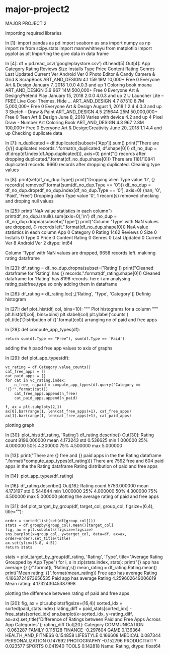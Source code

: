 # major-project2
MAJOR PROJECT 2

Importing required libraries

In [1]:
import pandas as pd
import seaborn as sns
import numpy as np
import re
from scipy.stats import mannwhitneyu
from matplotlib import pyplot as plt
Importing the give data in data frame

In [4]:
df = pd.read_csv('googleplaystore.csv')
df.head(5)
Out[4]:
App	Category	Rating	Reviews	Size	Installs	Type	Price	Content Rating	Genres	Last Updated	Current Ver	Android Ver
0	Photo Editor & Candy Camera & Grid & ScrapBook	ART_AND_DESIGN	4.1	159	19M	10,000+	Free	0	Everyone	Art & Design	January 7, 2018	1.0.0	4.0.3 and up
1	Coloring book moana	ART_AND_DESIGN	3.9	967	14M	500,000+	Free	0	Everyone	Art & Design;Pretend Play	January 15, 2018	2.0.0	4.0.3 and up
2	U Launcher Lite – FREE Live Cool Themes, Hide ...	ART_AND_DESIGN	4.7	87510	8.7M	5,000,000+	Free	0	Everyone	Art & Design	August 1, 2018	1.2.4	4.0.3 and up
3	Sketch - Draw & Paint	ART_AND_DESIGN	4.5	215644	25M	50,000,000+	Free	0	Teen	Art & Design	June 8, 2018	Varies with device	4.2 and up
4	Pixel Draw - Number Art Coloring Book	ART_AND_DESIGN	4.3	967	2.8M	100,000+	Free	0	Everyone	Art & Design;Creativity	June 20, 2018	1.1	4.4 and up
Checking duplicate data

In [7]:
n_duplicated = df.duplicated(subset=['App']).sum()
print("There are {}/{} duplicated records.".format(n_duplicated, df.shape[0]))
df_no_dup = df.drop(df.index[df.App.duplicated()], axis=0)
print("{} records after dropping duplicated.".format(df_no_dup.shape[0]))
There are 1181/10841 duplicated records.
9660 records after dropping duplicated.
Cleaning type values

In [8]:
print(set(df_no_dup.Type))
print("Dropping alien Type value '0', {} record(s) removed".format(sum(df_no_dup.Type == '0')))
df_no_dup = df_no_dup.drop(df_no_dup.index[df_no_dup.Type == '0'], axis=0)
{nan, '0', 'Paid', 'Free'}
Dropping alien Type value '0', 1 record(s) removed
checking and droping null values

In [25]:
print("NaA value statistics in each column")
print(df_no_dup.isnull().sum(axis=0),'\n')
df_no_dup = df_no_dup.dropna(subset=['Type'])
print("Column 'Type' with NaN values are dropped, {} records left.".format(df_no_dup.shape[0]))
NaA value statistics in each column
App                  0
Category             0
Rating            1462
Reviews              0
Size                 0
Installs             0
Type                 0
Price                0
Content Rating       0
Genres               0
Last Updated         0
Current Ver          8
Android Ver          2
dtype: int64 

Column 'Type' with NaN values are dropped, 9658 records left.
makinng rating dataframe

In [23]:
df_rating = df_no_dup.dropna(subset=['Rating'])
print("Cleaned dataframe for 'Rating' has {} records.".format(df_rating.shape[0]))
Cleaned dataframe for 'Rating' has 8196 records.
here i am analysing rating,paidfree,type so only adding them in dataframe

In [26]:
df_rating = df_rating.loc[:,['Rating', 'Type', 'Category']]
Definig histogram

In [27]:
def plot_hist(df, col, bins=10):
    """
    Plot histograms for a column
    """
    plt.hist(df[col], bins=bins)
    plt.xlabel(col)
    plt.ylabel('counts')
    plt.title('Distribution of {}'.format(col))
arranging no of paid and free apps

In [28]:
def compute_app_types(df):
    
    return sum(df.Type == "Free"), sum(df.Type == 'Paid')
adding the h paod free app values to axis of graphs

In [29]:
def plot_app_types(df):
    
    vc_rating = df.Category.value_counts()
    cat_free_apps = []
    cat_paid_apps = []
    for cat in vc_rating.index:
        n_free, n_paid = compute_app_types(df.query("Category == '{}'".format(cat)))
        cat_free_apps.append(n_free)
        cat_paid_apps.append(n_paid)

    f, ax = plt.subplots(2,1)
    ax[0].bar(range(1, len(cat_free_apps)+1), cat_free_apps)
    ax[1].bar(range(1, len(cat_free_apps)+1), cat_paid_apps)
plotting graph

In [30]:
plot_hist(df_rating, 'Rating')
df_rating.describe()
Out[30]:
Rating
count	8196.000000
mean	4.173243
std	0.536625
min	1.000000
25%	4.000000
50%	4.300000
75%	4.500000
max	5.000000

In [13]:
print("There are {} free and {} paid apps in the the Rating dataframe ".format(*compute_app_types(df_rating)))
There are 7592 free and 604 paid apps in the the Rating dataframe 
Rating distribution of paid and free apps

In [14]:
plot_app_types(df_rating)

In [16]:
df_rating.describe()
Out[16]:
Rating
count	5753.000000
mean	4.173197
std	0.544844
min	1.000000
25%	4.000000
50%	4.300000
75%	4.500000
max	5.000000
plotting the average rating of paid and free apps

In [31]:
def plot_target_by_group(df, target_col, group_col, figsize=(6,4), title=""):
    
    order = sorted(list(set(df[group_col])))
    stats = df.groupby(group_col).mean()[target_col]
    fig, ax = plt.subplots(figsize=figsize)
    sns.barplot(x=group_col, y=target_col, data=df, ax=ax, order=order).set_title(title)
    ax.set(ylim=(3.8, 4.5))    
    return stats
    
stats = plot_target_by_group(df_rating, 'Rating', 'Type', title="Average Rating Groupped by App Type")
for i, s in zip(stats.index, stats):
    print("{} app has average {} {}".format(i, 'Rating',s))
mean_rating = df_rating.Rating.mean()
print("Mean rating: {}".format(mean_rating))
Free app has average Rating 4.1663724973656535
Paid app has average Rating 4.259602649006619
Mean rating: 4.173243045387998

plotting the difference between rating of paid and free apps

In [20]:
fig, ax = plt.subplots(figsize=(16,4))
sorted_idx = sorted(paid_stats.index)
rating_diff = paid_stats[sorted_idx] - free_stats[sorted_idx]
sns.barplot(x=sorted_idx, y=rating_diff, ax=ax).set_title("Difference of Ratings between Paid and Free Apps Across App Categories");
rating_diff
Out[20]:
Category
COMMUNICATION        -0.063287
FAMILY                0.115128
FINANCE              -0.297604
GAME                  0.136364
HEALTH_AND_FITNESS    0.154858
LIFESTYLE             0.166608
MEDICAL               0.087344
PERSONALIZATION       0.147692
PHOTOGRAPHY          -0.152796
PRODUCTIVITY          0.023577
SPORTS                0.041940
TOOLS                 0.142818
Name: Rating, dtype: float64
